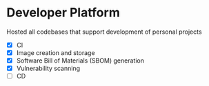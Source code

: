 # Developer Platform
Hosted all codebases that support development of personal projects
  - [x] CI
  - [x] Image creation and storage 
  - [x] Software Bill of Materials (SBOM) generation
  - [x] Vulnerability scanning
  - [ ] CD
